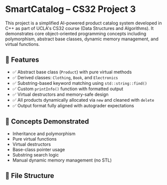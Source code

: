 # SmartCatalog – CS32 Project 3

This project is a simplified AI-powered product catalog system developed in C++ as part of UCLA's CS32 course (Data Structures and Algorithms). It demonstrates core object-oriented programming concepts including polymorphism, abstract base classes, dynamic memory management, and virtual functions.

## 🚀 Features

- ✅ Abstract base class (`Product`) with pure virtual methods
- ✅ Derived classes: `Clothing`, `Book`, and `Electronics`
- ✅ Substring-based keyword matching using `std::string::find()`
- ✅ Custom `printInfo()` function with formatted output
- ✅ Virtual destructors and memory-safe design
- ✅ All products dynamically allocated via `new` and cleaned with `delete`
- ✅ Output format fully aligned with autograder expectations

## 🧠 Concepts Demonstrated

- Inheritance and polymorphism
- Pure virtual functions
- Virtual destructors
- Base-class pointer usage
- Substring search logic
- Manual dynamic memory management (no STL)

## 📁 File Structure

